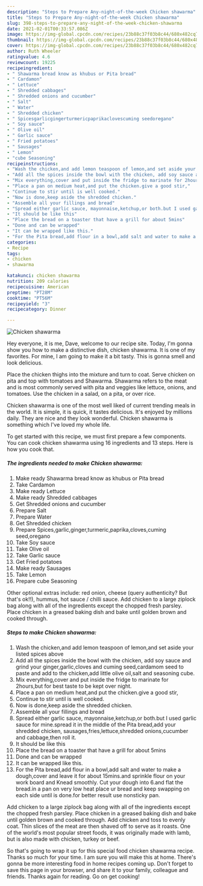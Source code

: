 ```yaml
---
description: "Steps to Prepare Any-night-of-the-week Chicken shawarma"
title: "Steps to Prepare Any-night-of-the-week Chicken shawarma"
slug: 398-steps-to-prepare-any-night-of-the-week-chicken-shawarma
date: 2021-02-01T00:33:57.086Z
image: https://img-global.cpcdn.com/recipes/23b88c37f03b8c44/680x482cq70/chicken-shawarma-recipe-main-photo.jpg
thumbnail: https://img-global.cpcdn.com/recipes/23b88c37f03b8c44/680x482cq70/chicken-shawarma-recipe-main-photo.jpg
cover: https://img-global.cpcdn.com/recipes/23b88c37f03b8c44/680x482cq70/chicken-shawarma-recipe-main-photo.jpg
author: Ruth Wheeler
ratingvalue: 4.6
reviewcount: 19225
recipeingredient:
- " Shawarma bread know as khubus or Pita bread"
- " Cardamon"
- " Lettuce"
- " Shredded cabbages"
- " Shredded onions and cucumber"
- " Salt"
- " Water"
- " Shredded chicken"
- " Spicesgarlicgingerturmericpaprikaclovescuming seedoregano"
- " Soy sauce"
- " Olive oil"
- " Garlic sauce"
- " Fried potatoes"
- " Sausages"
- " Lemon"
- "cube Seasoning"
recipeinstructions:
- "Wash the chicken,and add lemon teaspoon of lemon,and set aside your listed spices above"
- "Add all the spices inside the bowl with the chicken, add soy sauce and grind your ginger,garlic,cloves and cuming seed,cardamom seed to paste and add to the chicken,add little olive oil,salt and seasoning cube."
- "Mix everything,cover and put inside the fridge to marinate for 2hours,but for best taste to be kept over night."
- "Place a pan on medium heat,and put the chicken.give a good stir,"
- "Continue to stir until is well cooked."
- "Now is done,keep aside the shredded chicken."
- "Assemble all your fillings and bread"
- "Spread either garlic sauce, mayonnaise,ketchup,or both.but I used garlic sauce for mine.spread it in the middle of the Pita bread,add your shredded chicken, sausages,fries,lettuce,shredded onions,cucumber and cabbage,then roll it."
- "It should be like this"
- "Place the bread on a toaster that have a grill for about 5mins"
- "Done and can be wrapped"
- "It can be wrapped like this."
- "For the Pita bread,add flour in a bowl,add salt and water to make a dough,cover and leave it for about 15mins.and sprinkle flour on your work board and Knead smoothly. Cut your dough into 6.and flat the bread.in a pan on very low heat place ur bread and keep swapping on each side until is done.for better result use nonsticky pan."
categories:
- Recipe
tags:
- chicken
- shawarma

katakunci: chicken shawarma 
nutrition: 209 calories
recipecuisine: American
preptime: "PT28M"
cooktime: "PT56M"
recipeyield: "3"
recipecategory: Dinner

---
```



![Chicken shawarma](https://img-global.cpcdn.com/recipes/23b88c37f03b8c44/680x482cq70/chicken-shawarma-recipe-main-photo.jpg)

Hey everyone, it is me, Dave, welcome to our recipe site. Today, I'm gonna show you how to make a distinctive dish, chicken shawarma. It is one of my favorites. For mine, I am going to make it a bit tasty. This is gonna smell and look delicious.

Place the chicken thighs into the mixture and turn to coat. Serve chicken on pita and top with tomatoes and Shawarma. Shawarma refers to the meat and is most commonly served with pita and veggies like lettuce, onions, and tomatoes. Use the chicken in a salad, on a pita, or over rice.

Chicken shawarma is one of the most well liked of current trending meals in the world. It is simple, it is quick, it tastes delicious. It's enjoyed by millions daily. They are nice and they look wonderful. Chicken shawarma is something which I've loved my whole life.


To get started with this recipe, we must first prepare a few components. You can cook chicken shawarma using 16 ingredients and 13 steps. Here is how you cook that.

<!--inarticleads1-->

##### The ingredients needed to make Chicken shawarma:

1. Make ready  Shawarma bread know as khubus or Pita bread
1. Take  Cardamon
1. Make ready  Lettuce
1. Make ready  Shredded cabbages
1. Get  Shredded onions and cucumber
1. Prepare  Salt
1. Prepare  Water
1. Get  Shredded chicken
1. Prepare  Spices,garlic,ginger,turmeric,paprika,cloves,cuming seed,oregano
1. Take  Soy sauce
1. Take  Olive oil
1. Take  Garlic sauce
1. Get  Fried potatoes
1. Make ready  Sausages
1. Take  Lemon
1. Prepare cube Seasoning


Other optional extras include: red onion, cheese (query authenticity? But that&#39;s ok!!), hummus, hot sauce / chilli sauce. Add chicken to a large ziplock bag along with all of the ingredients except the chopped fresh parsley. Place chicken in a greased baking dish and bake until golden brown and cooked through. 

<!--inarticleads2-->

##### Steps to make Chicken shawarma:

1. Wash the chicken,and add lemon teaspoon of lemon,and set aside your listed spices above
1. Add all the spices inside the bowl with the chicken, add soy sauce and grind your ginger,garlic,cloves and cuming seed,cardamom seed to paste and add to the chicken,add little olive oil,salt and seasoning cube.
1. Mix everything,cover and put inside the fridge to marinate for 2hours,but for best taste to be kept over night.
1. Place a pan on medium heat,and put the chicken.give a good stir,
1. Continue to stir until is well cooked.
1. Now is done,keep aside the shredded chicken.
1. Assemble all your fillings and bread
1. Spread either garlic sauce, mayonnaise,ketchup,or both.but I used garlic sauce for mine.spread it in the middle of the Pita bread,add your shredded chicken, sausages,fries,lettuce,shredded onions,cucumber and cabbage,then roll it.
1. It should be like this
1. Place the bread on a toaster that have a grill for about 5mins
1. Done and can be wrapped
1. It can be wrapped like this.
1. For the Pita bread,add flour in a bowl,add salt and water to make a dough,cover and leave it for about 15mins.and sprinkle flour on your work board and Knead smoothly. Cut your dough into 6.and flat the bread.in a pan on very low heat place ur bread and keep swapping on each side until is done.for better result use nonsticky pan.


Add chicken to a large ziplock bag along with all of the ingredients except the chopped fresh parsley. Place chicken in a greased baking dish and bake until golden brown and cooked through. Add chicken and toss to evenly coat. Thin slices of the meat are then shaved off to serve as it roasts. One of the world&#39;s most popular street foods, it was originally made with lamb, but is also made with chicken, turkey or beef. 

So that's going to wrap it up for this special food chicken shawarma recipe. Thanks so much for your time. I am sure you will make this at home. There's gonna be more interesting food in home recipes coming up. Don't forget to save this page in your browser, and share it to your family, colleague and friends. Thanks again for reading. Go on get cooking!
